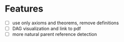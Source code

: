 # Features
- [ ] use only axioms and theorems, remove definitions
- [ ] DAG visualization and link to pdf
- [ ] more natural parent reference detection
